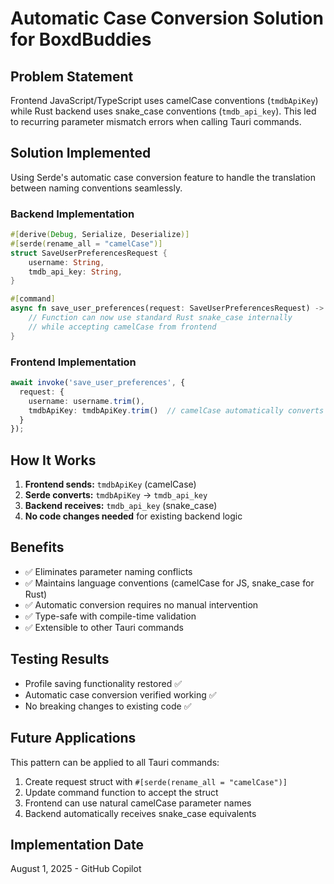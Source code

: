 # Automatic Case Conversion Solution for BoxdBuddies

## Problem Statement
Frontend JavaScript/TypeScript uses camelCase conventions (`tmdbApiKey`) while Rust backend uses snake_case conventions (`tmdb_api_key`). This led to recurring parameter mismatch errors when calling Tauri commands.

## Solution Implemented
Using Serde's automatic case conversion feature to handle the translation between naming conventions seamlessly.

### Backend Implementation
```rust
#[derive(Debug, Serialize, Deserialize)]
#[serde(rename_all = "camelCase")]
struct SaveUserPreferencesRequest {
    username: String,
    tmdb_api_key: String,
}

#[command]
async fn save_user_preferences(request: SaveUserPreferencesRequest) -> Result<(), String> {
    // Function can now use standard Rust snake_case internally
    // while accepting camelCase from frontend
}
```

### Frontend Implementation
```typescript
await invoke('save_user_preferences', {
  request: {
    username: username.trim(),
    tmdbApiKey: tmdbApiKey.trim()  // camelCase automatically converts to snake_case
  }
});
```

## How It Works
1. **Frontend sends:** `tmdbApiKey` (camelCase)
2. **Serde converts:** `tmdbApiKey` → `tmdb_api_key` 
3. **Backend receives:** `tmdb_api_key` (snake_case)
4. **No code changes needed** for existing backend logic

## Benefits
- ✅ Eliminates parameter naming conflicts
- ✅ Maintains language conventions (camelCase for JS, snake_case for Rust)
- ✅ Automatic conversion requires no manual intervention
- ✅ Type-safe with compile-time validation
- ✅ Extensible to other Tauri commands

## Testing Results
- Profile saving functionality restored ✅
- Automatic case conversion verified working ✅
- No breaking changes to existing code ✅

## Future Applications
This pattern can be applied to all Tauri commands:
1. Create request struct with `#[serde(rename_all = "camelCase")]`
2. Update command function to accept the struct
3. Frontend can use natural camelCase parameter names
4. Backend automatically receives snake_case equivalents

## Implementation Date
August 1, 2025 - GitHub Copilot
